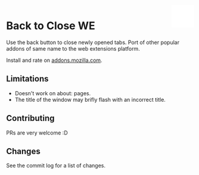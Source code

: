 <a href="https://addons.mozilla.org/en-US/firefox/addon/back-to-close-we/">
    <img src="/src/icon.svg" alt="Icon" title="Back to Close" align="right" height="60" />
</a>

# Back to Close WE

Use the back button to close newly opened tabs.
Port of other popular addons of same name to the web extensions platform.

Install and rate on [addons.mozilla.com](https://addons.mozilla.org/en-US/firefox/addon/back-to-close-we/).

## Limitations
- Doesn't work on about: pages.
- The title of the window may brifly flash with an incorrect title.

## Contributing
PRs are very welcome :D

## Changes
See the commit log for a list of changes.